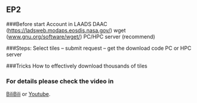 ## EP2

###Before start
    Account in LAADS DAAC (https://ladsweb.modaps.eosdis.nasa.gov/)
    wget (www.gnu.org/software/wget/)
    PC/HPC server (recommend)

###Steps:
    Select tiles – submit request – get the download code
    PC or HPC server 

###Tricks
    How to effectively download thousands of tiles

### For details please check the video in
[BiliBili](https://www.bilibili.com/video/BV1G44y1P7Ts) or [Youtube](https://www.youtube.com/watch?v=xmTW9psiFWU&list=PL8B89O7x7hGign7l0M93WsHcvnJdilp9G&index=2&t=1s).

